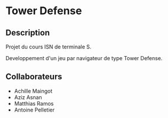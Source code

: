 # Tower Defense

## Description

Projet du cours ISN de terminale S.

Developpement d'un jeu par navigateur de type Tower Defense.

## Collaborateurs

* Achille Maingot
* Aziz Asnan
* Matthias Ramos
* Antoine Pelletier
